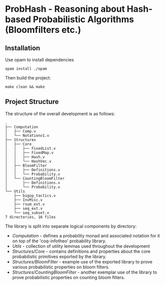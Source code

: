 # ProbHash -  Reasoning about Hash-based Probabilistic Algorithms (Bloomfilters etc.)

## Installation
Use opam to install dependencies

```
opam install ./opam
```

Then build the project:
```
make clean && make
```


## Project Structure
The structure of the overall development is as follows:
```
.
├── Computation
│   ├── Comp.v
│   └── Notationv1.v
├── Structures
│   ├── Core
│   │   ├── FixedList.v
│   │   ├── FixedMap.v
│   │   ├── Hash.v
│   │   └── HashVec.v
│   ├── BloomFilter
│   │   ├── Definitions.v
│   │   └── Probability.v
│   └── CountingBloomFilter
│       ├── Definitions.v
│       └── Probability.v
└── Utils
    ├── bigop_tactics.v
    ├── InvMisc.v
    ├── rsum_ext.v
    ├── seq_ext.v
    └── seq_subset.v
7 directories, 16 files
```
The library is split into separate logical components by directory:
- *Computation* - defines a probability monad and associated notation for it on top of the 'coq-infotheo' probability library.
- *Utils* - collection of utility lemmas used throughout the development
- *Structures/Core* - contains definitions and properties about the core probabilistic primitives exported by the library.
- *Structures/BloomFilter* - example use of the exported library to prove various probabilistic properties on bloom filters.
- *Structures/CountingBloomFilter* - another exemplar use of the library to prove probabilistic properties on counting bloom filters. 